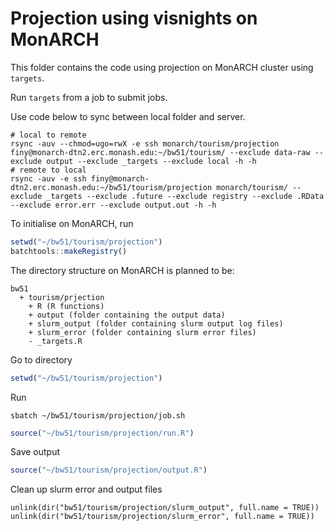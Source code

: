 
# Projection using visnights on MonARCH

This folder contains the code using projection on MonARCH cluster using `targets`. 

Run `targets` from a job to submit jobs.

Use code below to sync between local folder and server.
```
# local to remote
rsync -auv --chmod=ugo=rwX -e ssh monarch/tourism/projection finy@monarch-dtn2.erc.monash.edu:~/bw51/tourism/ --exclude data-raw --exclude output --exclude _targets --exclude local -h -h
# remote to local
rsync -auv -e ssh finy@monarch-dtn2.erc.monash.edu:~/bw51/tourism/projection monarch/tourism/ --exclude _targets --exclude .future --exclude registry --exclude .RData --exclude error.err --exclude output.out -h -h
```

To initialise on MonARCH, run

```r
setwd("~/bw51/tourism/projection")
batchtools::makeRegistry()
```

The directory structure on MonARCH is planned to be:

```
bw51
  + tourism/prjection
    + R (R functions)
    + output (folder containing the output data)
    + slurm_output (folder containing slurm output log files) 
    + slurm_error (folder containing slurm error files) 
    - _targets.R
```

Go to directory
```R
setwd("~/bw51/tourism/projection")
```

Run
```
sbatch ~/bw51/tourism/projection/job.sh
```
```R
source("~/bw51/tourism/projection/run.R")
```

Save output
```R
source("~/bw51/tourism/projection/output.R")
```


Clean up slurm error and output files

```
unlink(dir("bw51/tourism/projection/slurm_output", full.name = TRUE))
unlink(dir("bw51/tourism/projection/slurm_error", full.name = TRUE))
```


